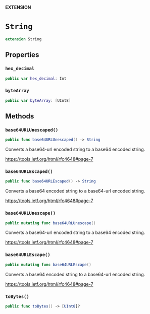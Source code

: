**EXTENSION**

# `String`
```swift
extension String
```

## Properties
### `hex_decimal`

```swift
public var hex_decimal: Int
```

### `byteArray`

```swift
public var byteArray: [UInt8]
```

## Methods
### `base64URLUnescaped()`

```swift
public func base64URLUnescaped() -> String
```

Converts a base64-url encoded string to a base64 encoded string.

https://tools.ietf.org/html/rfc4648#page-7

### `base64URLEscaped()`

```swift
public func base64URLEscaped() -> String
```

Converts a base64 encoded string to a base64-url encoded string.

https://tools.ietf.org/html/rfc4648#page-7

### `base64URLUnescape()`

```swift
public mutating func base64URLUnescape()
```

Converts a base64-url encoded string to a base64 encoded string.

https://tools.ietf.org/html/rfc4648#page-7

### `base64URLEscape()`

```swift
public mutating func base64URLEscape()
```

Converts a base64 encoded string to a base64-url encoded string.

https://tools.ietf.org/html/rfc4648#page-7

### `toBytes()`

```swift
public func toBytes() -> [UInt8]?
```

